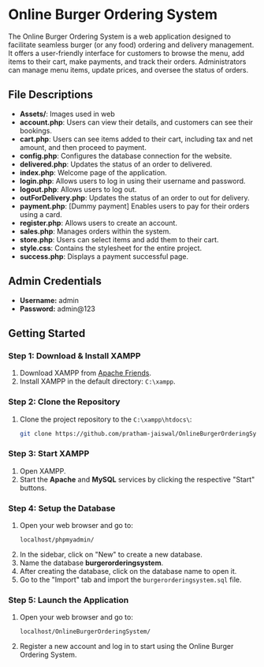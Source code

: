 # Online Burger Ordering System

The Online Burger Ordering System is a web application designed to facilitate seamless burger (or any food) ordering and delivery management. It offers a user-friendly interface for customers to browse the menu, add items to their cart, make payments, and track their orders. Administrators can manage menu items, update prices, and oversee the status of orders.


## File Descriptions

- **Assets/**: Images used in web
- **account.php**: Users can view their details, and customers can see their bookings.
- **cart.php**: Users can see items added to their cart, including tax and net amount, and then proceed to payment.
- **config.php**: Configures the database connection for the website.
- **delivered.php**: Updates the status of an order to delivered.
- **index.php**: Welcome page of the application.
- **login.php**: Allows users to log in using their username and password.
- **logout.php**: Allows users to log out.
- **outForDelivery.php**: Updates the status of an order to out for delivery.
- **payment.php**: [Dummy payment] Enables users to pay for their orders using a card.
- **register.php**: Allows users to create an account.
- **sales.php**: Manages orders within the system.
- **store.php**: Users can select items and add them to their cart.
- **style.css**: Contains the stylesheet for the entire project.
- **success.php**: Displays a payment successful page.

## Admin Credentials

- **Username:** admin
- **Password:** admin@123

## Getting Started

### Step 1: Download & Install XAMPP

1. Download XAMPP from [Apache Friends](https://www.apachefriends.org/).
2. Install XAMPP in the default directory: `C:\xampp`.

### Step 2: Clone the Repository

1. Clone the project repository to the `C:\xampp\htdocs\`:
    ```sh
    git clone https://github.com/pratham-jaiswal/OnlineBurgerOrderingSystem.git
    ```

### Step 3: Start XAMPP

1. Open XAMPP.
2. Start the **Apache** and **MySQL** services by clicking the respective "Start" buttons.

### Step 4: Setup the Database

1. Open your web browser and go to:
    ```
    localhost/phpmyadmin/
    ```
2. In the sidebar, click on "New" to create a new database.
3. Name the database **burgerorderingsystem**.
4. After creating the database, click on the database name to open it.
5. Go to the "Import" tab and import the `burgerorderingsystem.sql` file.

### Step 5: Launch the Application

1. Open your web browser and go to:
    ```
    localhost/OnlineBurgerOrderingSystem/
    ```
2. Register a new account and log in to start using the Online Burger Ordering System.


